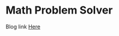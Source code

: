 # Math Problem Solver
Blog link [Here](https://www.analyticsvidhya.com/blog/2024/11/math-problem-solver-chat-app-with-langchain/)
